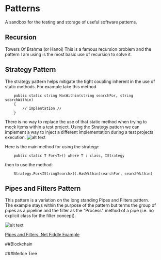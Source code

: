 # Patterns
A sandbox for the testing and storage of useful software patterns.

## Recursion

Towers Of Brahma (or Hanoi)
This is a famous recursion problem and the pattern I am using is the most basic use of recursion to solve it.

## Strategy Pattern  
The strategy pattern helps mitigate the tight coupling inherent in the use of static methods. For example take 
this method
```
    public static string HasWithin(string searchFor, string searchWithin)
    {
        // implentation //
    }
```
There is no way to replace the use of that static method when trying to mock items within a test project.
Using the Strategy pattern we can implement a way to inject a different implementation during a test projects
execution.
![alt text](http://java.dzone.com/sites/all/files/strategy_pattern.png)

Here is the main method for using the strategy:
```
    public static T For<T>() where T : class, IStrategy
```
then to use the method:
```
    Strategy.For<IStringSearch>().HasWithin(searchFor, searchWithin)
```

## Pipes and Filters Pattern
This pattern is a variation on the long standing Pipes and Filters pattern. The example stays within the 
purpose of the pattern but terms the group of pipes as a pipeline and the filter as the "Process" method of a pipe 
(i.e. no explicit class for the filter concept).

![alt text](https://www.enterpriseintegrationpatterns.com/img/PipesAndFilters.gif)

[Pipes and Filters .Net Fiddle Example](https://dotnetfiddle.net/yS7TKn) 

##Blockchain 


###Merkle Tree



